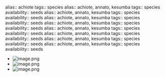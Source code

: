 alias:: achiote
tags:: species
alias:: achiote, annato, kesumba
tags:: species
availability:: seeds
alias:: achiote, annato, kesumba
tags:: species
availability:: seeds
alias:: achiote, annato, kesumba
tags:: species
availability:: seeds
alias:: achiote, annato, kesumba
tags:: species
availability:: seeds
alias:: achiote, annato, kesumba
tags:: species
availability:: seeds
alias:: achiote, annato, kesumba
tags:: species
availability:: seeds
alias:: achiote, annato, kesumba
tags:: species
availability:: seeds
alias:: achiote, annato, kesumba
tags:: species
availability:: seeds

- ![image.png](https://peach-geographical-bat-397.mypinata.cloud/ipfs/QmVQc1FS6G8nbiPfoQNSZkqMG6nWQvwV8QLuoTPPCGaK34)
- ![image.png](https://peach-geographical-bat-397.mypinata.cloud/ipfs/QmSQ4E92f5QSGvuu6sZNFYKzCVjjjDNiCi9Lxfb14bbEzf)
- ![image.png](https://peach-geographical-bat-397.mypinata.cloud/ipfs/QmNh1kfoKSWHTMBJZ2N6M58xoH13kM9LzD6kZvhDSn28Hg)